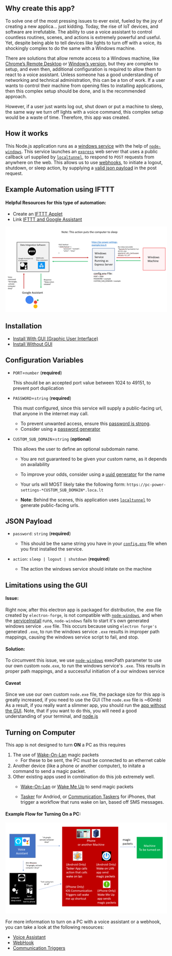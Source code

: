 ## Why create this app?

To solve one of the most pressing issues to ever exist, fueled by the joy of creating a new applica... just kidding. Today, the rise of IoT devices, and software are irrefutable. The ability to use a voice assistant to control countless routines, scenes, and actions is extremely powerful and useful. Yet, despite being able to tell devices like lights to turn off with a voice, its shockingly complex to do the same with a Windows machine.

There are solutions that allow remote access to a Windows machine, like [Chrome’s Remote Desktop](https://remotedesktop.google.com) or [Window’s version](https://support.microsoft.com/en-us/windows/how-to-use-remote-desktop-5fe128d5-8fb1-7a23-3b8a-41e636865e8c), but they are complex to setup, and even then, additional configuration is required to allow them to react to a voice assistant. Unless someone has a good understanding of networking and technical administration, this can be a ton of work. If a user wants to control their machine from opening files to installing applications, then this complex setup should be done, and is the recommended approach.

However, if a user just wants log out, shut down or put a machine to sleep, the same way we turn off lights with a voice command, this complex setup would be a waste of time. Therefore, this app was created.

## How it works

This Node.js application runs as a [windows service](https://docs.microsoft.com/en-us/dotnet/framework/windows-services/introduction-to-windows-service-applications) with the help of [`node-windows`](https://www.npmjs.com/package/node-windows). This service launches an [`express`](https://expressjs.com) web server that uses a public callback url supplied by [`localtunnel`](https://github.com/localtunnel/localtunnel), to respond to `POST` requests from anywhere on the web. This allows us to use [webhooks](https://en.wikipedia.org/wiki/Webhook), to initiate a logout, shutdown, or sleep action, by supplying a [valid json payload](#json-payload) in the post request.

## Example Automation using IFTTT

#### Helpful Resources for this type of automation:

- Create an [IFTTT Applet](https://help.ifttt.com/hc/en-us/articles/115010361348-What-is-an-Applet-)
- Link [IFTTT and Google Assistant](https://support.google.com/googlenest/answer/7194656?hl=en&co=GENIE.Platform%3DDesktop&oco=1)

![Example Automation](./window_power_control_sleep_action.png)

## Installation

- [Install With GUI (Graphic User Interface)](./installWithGui/README.md)
- [Install Without GUI](./installWithoutGui/README.md)

## Configuration Variables

- `PORT`=`number` (**required**)

  This should be an accepted port value between 1024 to 49151, to prevent port duplication

- `PASSWORD`=`string` (**required**)

  This must configured, since this service will supply a public-facing url, that anyone in the internet may call.

  - To prevent unwanted access, ensure this [password is strong](https://support.microsoft.com/en-us/windows/create-and-use-strong-passwords-c5cebb49-8c53-4f5e-2bc4-fe357ca048eb).
  - Consider using a [password generator](https://www.lastpass.com/features/password-generator-a#generatorTool)

- `CUSTOM_SUB_DOMAIN`=`string` (**optional**)

  This allows the user to define an optional subdomain name.

  - You are not guaranteed to be given your custom name, as it depends on availability

  - To improve your odds, consider using a [uuid generator](https://www.uuidgenerator.net) for the name

  - Your urls will MOST likely take the following form: `https://pc-power-settings-*CUSTOM_SUB_DOMAIN*.loca.lt`

  - **Note**: Behind the scenes, this application uses [`localtunnel`](https://github.com/localtunnel/localtunnel) to generate public-facing urls.

## JSON Payload

- `password`: `string` (**required**)

  - This should be the same string you have in your [`config.env`](#configuration-variables) file when you first installed the service.

- `action`: `sleep | logout | shutdown` (**required**)
  - The action the windows service should initate on the machine

## Limitations using the GUI

#### Issue:

Right now, after this electron app is packaged for distribution, the .exe file created by `electron-forge`, is not compatible with [`node-windows`](https://www.npmjs.com/package/node-windows), and when the [serviceInstall]("./service_app/serviceInstall.js) runs, `node-windows` fails to start it's own generated windows service `.exe` file. This occurs because using `electron forge's` generated `.exe`, to run the windows service `.exe` results in improper path mappings, causing the windows service script to fail, and stop.

#### Solution:

To circumvent this issue, we use [`node-windows`](https://www.npmjs.com/package/node-windows) execPath parameter to use our own custom `node.exe`, to run the windows service's `.exe`. This results in proper path mappings, and a successful initiation of a our windows service

#### Caveat

Since we use our own custom `node.exe` file, the package size for this app is greatly increased, if you need to use the GUI (The `node.exe` file is ~60mb) As a result, if you really want a slimmer app, you should run the [app without the GUI](./installWithoutGui/README.md). Note, that if you want to do this, you will need a good understanding of your terminal, and [node.js](https://nodejs.org/en/)

## Turning on Computer

This app is not designed to turn **ON** a PC as this requires

1. The use of [Wake-On-Lan](https://en.wikipedia.org/wiki/Wake-on-LAN) magic packets
   - For these to be sent, the PC must be connected to an ethernet cable
2. Another device (like a phone or another computer), to initate a command to send a magic packet.
3. Other existing apps used in combination do this job extremely well.
    -  [Wake-On-Lan](https://play.google.com/store/apps/details?id=co.uk.mrwebb.wakeonlan&hl=en_US&gl=US) or [Wake Me Up](https://apps.apple.com/us/app/wake-me-up-wake-on-lan/id1465416032) to send magic packets

    -  [Tasker](https://play.google.com/store/apps/details?id=net.dinglisch.android.taskerm&hl=en_US&gl=US) for Andriod, or [Communication Taskers](https://support.apple.com/guide/shortcuts/communication-triggers-apdd711f9dff/ios) for iPhones, that trigger a workflow that runs wake on lan, based off SMS messages.

#### Example Flow for Turning On a PC:

![Example Automation for Turning on Computer](./example_turn_on_computer.png)

For more information to turn on a PC with a voice assistant or a webhook, you can take a look at the following resources:

- [Voice Assistant](https://vishalvinjapuri.wordpress.com/2017/04/10/turning-on-your-computer-with-voice-alexa-and-ifttt/)
- [WebHook](https://medium.com/@pupdad/how-to-use-your-assistant-to-turn-on-your-pc-mac-the-right-way-2722add315df)
- [Communication Triggers](https://support.apple.com/guide/shortcuts/communication-triggers-apdd711f9dff/ios)